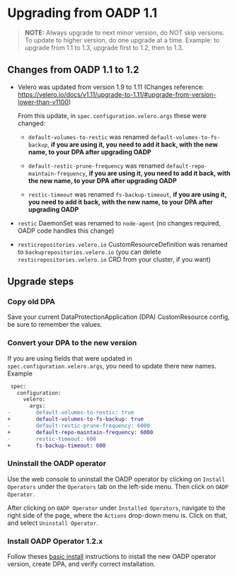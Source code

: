 # Upgrading from OADP 1.1

> **NOTE:** Always upgrade to next minor version, do NOT skip versions. To update to higher version, do one upgrade at a time. Example: to upgrade from 1.1 to 1.3, upgrade first to 1.2, then to 1.3.

## Changes from OADP 1.1 to 1.2

- Velero was updated from version 1.9 to 1.11 (Changes reference: https://velero.io/docs/v1.11/upgrade-to-1.11/#upgrade-from-version-lower-than-v1100)

    From this update, in `spec.configuration.velero.args` these were changed:

    - `default-volumes-to-restic` was renamed `default-volumes-to-fs-backup`, **if you are using it, you need to add it back, with the new name, to your DPA after upgrading OADP**

    - `default-restic-prune-frequency` was renamed `default-repo-maintain-frequency`, **if you are using it, you need to add it back, with the new name, to your DPA after upgrading OADP**

    - `restic-timeout` was renamed `fs-backup-timeout`, **if you are using it, you need to add it back, with the new name, to your DPA after upgrading OADP**

- `restic` DaemonSet was renamed to `node-agent` (no changes required, OADP code handles this change)

- `resticrepositories.velero.io` CustomResourceDefinition was renamed to `backuprepositories.velero.io` (you can delete `resticrepositories.velero.io` CRD from your cluster, if you want)

## Upgrade steps

### Copy old DPA

Save your current DataProtectionApplication (DPA) CustomResource config, be sure to remember the values.

### Convert your DPA to the new version

If you are using fields that were updated in `spec.configuration.velero.args`, you need to update there new names. Example
```diff
 spec:
   configuration:
     velero:
       args:
-        default-volumes-to-restic: true
+        default-volumes-to-fs-backup: true
-        default-restic-prune-frequency: 6000
+        default-repo-maintain-frequency: 6000
-        restic-timeout: 600
+        fs-backup-timeout: 600
```

### Uninstall the OADP operator

Use the web console to uninstall the OADP operator by clicking on `Install Operators` under the `Operators` tab on the left-side menu. Then click on `OADP Operator`.

After clicking on `OADP Operator` under `Installed Operators`, navigate to the right side of the page, where the `Actions` drop-down menu is. Click on that, and select `Uninstall Operator`.

### Install OADP Operator 1.2.x

Follow theses [basic install](../docs/install_olm.md) instructions to install the new OADP operator version, create DPA, and verify correct installation.
